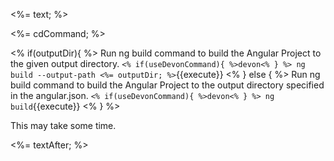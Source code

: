 <%= text; %>

<%= cdCommand; %>

<% if(outputDir){ %>
Run ng build command to build the Angular Project to the given output directory.
`<% if(useDevonCommand){ %>devon<% } %> ng build --output-path <%= outputDir; %>`{{execute}}
<% } else { %>
Run ng build command to build the Angular Project to the output directory specified in the angular.json.
`<% if(useDevonCommand){ %>devon<% } %> ng build`{{execute}}
<% } %>  

This may take some time.

<%= textAfter; %>